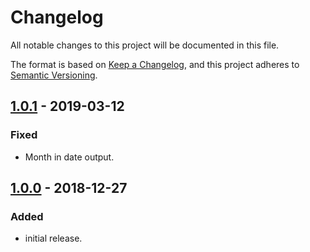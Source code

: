 # Changelog

All notable changes to this project will be documented in this file.

The format is based on [Keep a Changelog](https://keepachangelog.com/en/1.0.0/),
and this project adheres to [Semantic Versioning](https://semver.org/spec/v2.0.0.html).

## [1.0.1] - 2019-03-12

### Fixed

- Month in date output.

## [1.0.0] - 2018-12-27

### Added

- initial release.

[1.0.1]: https://github.com/nrlquaker/sauce.js-cli/compare/v1.0.0...v1.0.1
[1.0.0]: https://github.com/nrlquaker/sauce.js-cli/tree/v1.0.0
